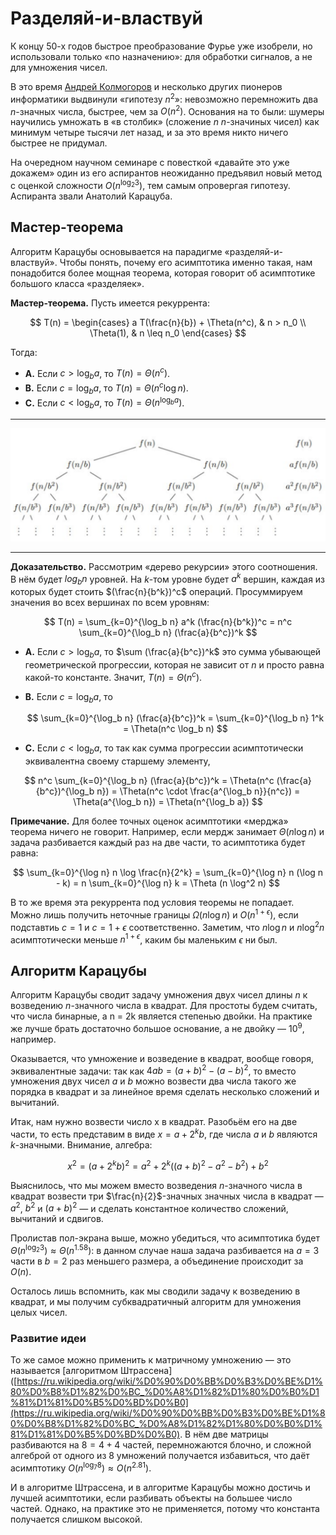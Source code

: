 # Разделяй-и-властвуй

К концу 50-х годов быстрое преобразование Фурье уже изобрели, но использовали только «по назначению»: для обработки сигналов, а не для умножения чисел.

В это время [Андрей Колмогоров](https://ru.wikipedia.org/wiki/%D0%9A%D0%BE%D0%BB%D0%BC%D0%BE%D0%B3%D0%BE%D1%80%D0%BE%D0%B2,_%D0%90%D0%BD%D0%B4%D1%80%D0%B5%D0%B9_%D0%9D%D0%B8%D0%BA%D0%BE%D0%BB%D0%B0%D0%B5%D0%B2%D0%B8%D1%87) и несколько других пионеров информатики выдвинули «гипотезу $n^2$»: невозможно перемножить два $n$-значных числа, быстрее, чем за $O(n^2)$. Основания на то были: шумеры научились умножать в «в столбик» (сложение $n$ $n$-значиных чисел) как минимум четыре тысячи лет назад, и за это время никто ничего быстрее не придумал.

На очередном научном семинаре с повесткой «давайте это уже докажем» один из его аспирантов неожиданно предъявил новый метод с оценкой сложности $O(n^{\log_2 3})$, тем самым опровергая гипотезу. Аспиранта звали Анатолий Карацуба.

## Мастер-теорема

Алгоритм Карацубы основывается на парадигме «разделяй-и-властвуй». Чтобы понять, почему его асимптотика именно такая, нам понадобится более мощная теорема, которая говорит об асимптотике большого класса «разделяек».

**Мастер-теорема.** Пусть имеется рекуррента:

$$
T(n) = \begin{cases}
a T(\frac{n}{b}) + \Theta(n^c), & n > n_0
\\ \Theta(1), & n \leq n_0
\end{cases}
$$

Тогда:

* **A.** Если $c > \log_b a$, то $T(n) = \Theta(n^c)$.
* **B.** Если $c = \log_b a$, то $T(n) = \Theta(n^c \log n)$.
* **C.** Если $c < \log_b a$, то $T(n) = \Theta(n^{\log_b a})$.

---

![divide-and-conquer](../img/divide-and-conquer.png)

---

**Доказательство.** Рассмотрим «дерево рекурсии» этого соотношения. В нём будет $log_b n$ уровней. На $k$-том уровне будет $a^k$ вершин, каждая из которых будет стоить $(\frac{n}{b^k})^c$ операций. Просуммируем значения во всех вершинах по всем уровням:

$$
T(n) = \sum_{k=0}^{\log_b n} a^k (\frac{n}{b^k})^c = n^c \sum_{k=0}^{\log_b n} (\frac{a}{b^c})^k
$$

* **A.** Если $c > \log_b a$, то $\sum (\frac{a}{b^с})^k$ это сумма убывающей геометрической прогрессии, которая не зависит от $n$ и просто равна какой-то константе. Значит, $T(n) = \Theta(n^c)$.
* **B.** Если $c = \log_b a$, то
  
  $$
  \sum_{k=0}^{\log_b n} (\frac{a}{b^c})^k = \sum_{k=0}^{\log_b n} 1^k = \Theta(n^c \log_b n)
  $$
* **C.** Если $c < \log_b a$, то так как сумма прогрессии асимптотически эквивалентна своему старшему элементу,

$$
n^c \sum_{k=0}^{\log_b n} (\frac{a}{b^c})^k = \Theta(n^c (\frac{a}{b^c})^{\log_b n}) = \Theta(n^c \cdot \frac{a^{\log_b n}}{n^c}) = \Theta(a^{\log_b n}) = \Theta(n^{\log_b a})
$$

**Примечание.** Для более точных оценок асимптотики «мерджа» теорема ничего не говорит. Например, если мердж занимает $\Theta(n \log n)$ и задача разбивается каждый раз на две части, то асимптотика будет равна:

$$
\sum_{k=0}^{\log n} n \log \frac{n}{2^k}
= \sum_{k=0}^{\log n} n (\log n - k)
= n \sum_{k=0}^{\log n} k
= \Theta (n \log^2 n)
$$

В то же время эта рекуррента под условия теоремы не попадает. Можно лишь получить неточные границы $\Omega (n \log n)$ и $O(n^{1+\epsilon})$, если подставтиь $c = 1$ и $c = 1 + \epsilon$ соответственно. Заметим, что $n \log n$ и $n \log^2 n$ асимптотически меньше $n^{1+\epsilon}$, каким бы маленьким $\epsilon$ ни был.

## Алгоритм Карацубы

Алгоритм Карацубы сводит задачу умножения двух чисел длины $n$ к возведению $n$-значного числа в квадрат. Для простоты будем считать, что числа бинарные, а n = 2k является степенью двойки. На практике же лучше брать достаточно большое основание, а не двойку — $10^9$, например.

Оказывается, что умножение и возведение в квадрат, вообще говоря, эквивалентные задачи: так как $4ab=(a+b)^{2}-(a-b)^{2}$, то вместо умножения двух чисел $a$ и $b$ можно возвести два числа такого же порядка в квадрат и за линейное время сделать несколько сложений и вычитаний.

Итак, нам нужно возвести число x в квадрат. Разобьём его на две части, то есть представим в виде $x = a + 2^k b$, где числа $a$ и $b$ являются $k$-значными. Внимание, алгебра:

$$
x^2 = (a + 2^k b)^2 = a^2 + 2^k ((a+b)^2 - a^2 - b^2) + b^2 
$$

Выяснилось, что мы можем вместо возведения $n$-значного числа в квадрат возвести три $\frac{n}{2}$-значных значных числа в квадрат — $a^2$, $b^2$ и $(a+b)^2$ — и сделать константное количество сложений, вычитаний и сдвигов.

Пролистав пол-экрана выше, можно убедиться, что асимптотика будет $\Theta (n^{\log_2 3}) \approx \Theta (n^{1.58})$: в данном случае наша задача разбивается на $a = 3$ части в $b = 2$ раз меньшего размера, а объединение происходит за $O(n)$.

Осталось лишь вспомнить, как мы сводили задачу к возведению в квадрат, и мы получим субквадратичный алгоритм для умножения целых чисел.

### Развитие идеи

То же самое можно применить к матричному умножению — это называется [алгоритмом Штрассена]([https://ru.wikipedia.org/wiki/%D0%90%D0%BB%D0%B3%D0%BE%D1%80%D0%B8%D1%82%D0%BC_%D0%A8%D1%82%D1%80%D0%B0%D1%81%D1%81%D0%B5%D0%BD%D0%B0](https://ru.wikipedia.org/wiki/%D0%90%D0%BB%D0%B3%D0%BE%D1%80%D0%B8%D1%82%D0%BC_%D0%A8%D1%82%D1%80%D0%B0%D1%81%D1%81%D0%B5%D0%BD%D0%B0). В нём две матрицы разбиваются на $8 = 4 + 4$ частей, перемножаются блочно, и сложной алгеброй от одного из 8 умножений получается избавиться, что даёт асимптотику $O(n^{\log_7 8}) \approx O(n^{2.81})$.

И в алгоритме Штрассена, и в алгоритме Карацубы можно достичь и лучшей асимптотики, если разбивать объекты на большее число частей. Однако, на практике это не применяется, потому что константа получается слишком высокой.
